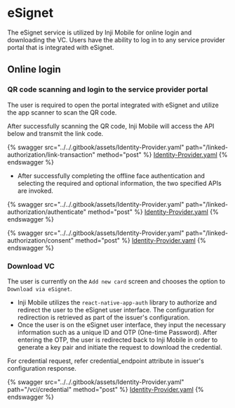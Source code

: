 # eSignet

The eSignet service is utilized by Inji Mobile for online login and downloading the VC. Users have the ability to log in to any service provider portal that is integrated with eSignet.

## Online login

### QR code scanning and login to the service provider portal

The user is required to open the portal integrated with eSignet and utilize the app scanner to scan the QR code.

After successfully scanning the QR code, Inji Mobile will access the API below and transmit the link code.

{% swagger src="../../.gitbook/assets/Identity-Provider.yaml" path="/linked-authorization/link-transaction" method="post" %}
[Identity-Provider.yaml](../../.gitbook/assets/Identity-Provider.yaml)
{% endswagger %}

* After successfully completing the offline face authentication and selecting the required and optional information, the two specified APIs are invoked.

{% swagger src="../../.gitbook/assets/Identity-Provider.yaml" path="/linked-authorization/authenticate" method="post" %}
[Identity-Provider.yaml](../../.gitbook/assets/Identity-Provider.yaml)
{% endswagger %}

{% swagger src="../../.gitbook/assets/Identity-Provider.yaml" path="/linked-authorization/consent" method="post" %}
[Identity-Provider.yaml](../../.gitbook/assets/Identity-Provider.yaml)
{% endswagger %}

### Download VC

The user is currently on the `Add new card` screen and chooses the option to `Download via eSignet`.

* Inji Mobile utilizes the `react-native-app-auth` library to authorize and redirect the user to the eSignet user interface. The configuration for redirection is retrieved as part of the issuer's configuration.
* Once the user is on the eSignet user interface, they input the necessary information such as a unique ID and OTP (One-time Password). After entering the OTP, the user is redirected back to Inji Mobile in order to generate a key pair and initiate the request to download the credential.

For credential request, refer credential\_endpoint attribute in issuer's configuration response.

{% swagger src="../../.gitbook/assets/Identity-Provider.yaml" path="/vci/credential" method="post" %}
[Identity-Provider.yaml](../../.gitbook/assets/Identity-Provider.yaml)
{% endswagger %}
